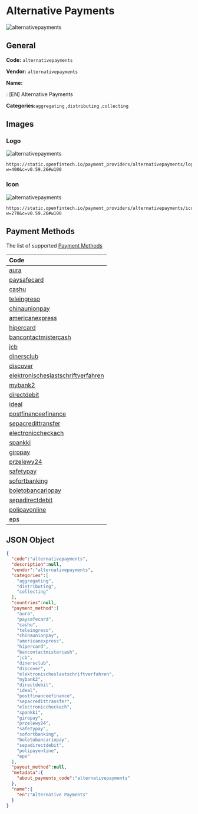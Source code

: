 
# Alternative Payments 
![alternativepayments](https://static.openfintech.io/payment_providers/alternativepayments/logo.png?w=400&c=v0.59.26#w100)  

## General 
 
**Code:** `alternativepayments` 
 
**Vendor:** `alternativepayments` 
 
**Name:** 
 
:	[EN] Alternative Payments 
 
**Categories:**`aggregating` ,`distributing` ,`collecting` 
 

## Images 

### Logo 
 
![alternativepayments](https://static.openfintech.io/payment_providers/alternativepayments/logo.png?w=400&c=v0.59.26#w100)  

```
https://static.openfintech.io/payment_providers/alternativepayments/logo.png?w=400&c=v0.59.26#w100
```  

### Icon 
 
![alternativepayments](https://static.openfintech.io/payment_providers/alternativepayments/icon.png?w=278&c=v0.59.26#w100)  

```
https://static.openfintech.io/payment_providers/alternativepayments/icon.png?w=278&c=v0.59.26#w100
```  

## Payment Methods 
 
The list of supported [Payment Methods](#) 

|Code| 
|:---| 
|[aura](/payment-methods/aura)| 
|[paysafecard](/payment-methods/paysafecard)| 
|[cashu](/payment-methods/cashu)| 
|[teleingreso](/payment-methods/teleingreso)| 
|[chinaunionpay](/payment-methods/chinaunionpay)| 
|[americanexpress](/payment-methods/americanexpress)| 
|[hipercard](/payment-methods/hipercard)| 
|[bancontactmistercash](/payment-methods/bancontactmistercash)| 
|[jcb](/payment-methods/jcb)| 
|[dinersclub](/payment-methods/dinersclub)| 
|[discover](/payment-methods/discover)| 
|[elektronischeslastschriftverfahren](/payment-methods/elektronischeslastschriftverfahren)| 
|[mybank2](/payment-methods/mybank2)| 
|[directdebit](/payment-methods/directdebit)| 
|[ideal](/payment-methods/ideal)| 
|[postfinanceefinance](/payment-methods/postfinanceefinance)| 
|[sepacredittransfer](/payment-methods/sepacredittransfer)| 
|[electroniccheckach](/payment-methods/electroniccheckach)| 
|[spankki](/payment-methods/spankki)| 
|[giropay](/payment-methods/giropay)| 
|[przelewy24](/payment-methods/przelewy24)| 
|[safetypay](/payment-methods/safetypay)| 
|[sofortbanking](/payment-methods/sofortbanking)| 
|[boletobancariopay](/payment-methods/boletobancariopay)| 
|[sepadirectdebit](/payment-methods/sepadirectdebit)| 
|[polipayonline](/payment-methods/polipayonline)| 
|[eps](/payment-methods/eps)| 
 

## JSON Object 

```json
{
  "code":"alternativepayments",
  "description":null,
  "vendor":"alternativepayments",
  "categories":[
    "aggregating",
    "distributing",
    "collecting"
  ],
  "countries":null,
  "payment_method":[
    "aura",
    "paysafecard",
    "cashu",
    "teleingreso",
    "chinaunionpay",
    "americanexpress",
    "hipercard",
    "bancontactmistercash",
    "jcb",
    "dinersclub",
    "discover",
    "elektronischeslastschriftverfahren",
    "mybank2",
    "directdebit",
    "ideal",
    "postfinanceefinance",
    "sepacredittransfer",
    "electroniccheckach",
    "spankki",
    "giropay",
    "przelewy24",
    "safetypay",
    "sofortbanking",
    "boletobancariopay",
    "sepadirectdebit",
    "polipayonline",
    "eps"
  ],
  "payout_method":null,
  "metadata":{
    "about_payments_code":"alternativepayments"
  },
  "name":{
    "en":"Alternative Payments"
  }
}
```  
